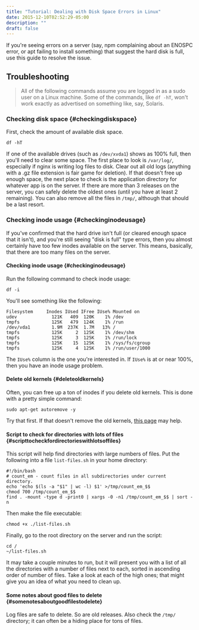 ```yaml
---
title: "Tutorial: Dealing with Disk Space Errors in Linux"
date: 2015-12-10T02:52:29-05:00
description: ""
draft: false
---
```

If you're seeing errors on a server (say, npm complaining about an
ENOSPC error, or apt failing to install something) that suggest the hard
disk is full, use this guide to resolve the issue.

Troubleshooting
---------------

> All of the following commands assume you are logged in as a sudo user
> on a Linux machine. Some of the commands, like `df -hT`, won't work
> exactly as advertised on something like, say, Solaris.

### Checking disk space {#checkingdiskspace}

First, check the amount of available disk space.

    df -hT

If one of the available drives (such as `/dev/xvda1`) shows as 100%
full, then you'll need to clear some space. The first place to look is
`/var/log/`, especially if nginx is writing log files to disk. Clear out
all old logs (anything with a .gz file extension is fair game for
deletion). If that doesn't free up enough space, the next place to
check is the application directory for whatever app is on the server. If
there are more than 3 releases on the server, you can safely delete the
oldest ones (until you have at least 2 remaining). You can also remove
all the files in `/tmp/`, although that should be a last resort.

### Checking inode usage {#checkinginodeusage}

If you've confirmed that the hard drive isn't full (or cleared enough
space that it isn't), and you're still seeing "disk is full" type
errors, then you almost certainly have too few inodes available on the
server. This means, basically, that there are too many files on the
server.

#### Checking inode usage {#checkinginodeusage}

Run the following command to check inode usage:

    df -i

You'll see something like the following:

    Filesystem     Inodes IUsed IFree IUse% Mounted on
    udev             121K   409  120K    1% /dev
    tmpfs            125K   479  124K    1% /run
    /dev/vda1        1.9M  237K  1.7M   13% /
    tmpfs            125K     2  125K    1% /dev/shm
    tmpfs            125K     3  125K    1% /run/lock
    tmpfs            125K    15  125K    1% /sys/fs/cgroup
    tmpfs            125K     4  125K    1% /run/user/1000

The `IUse%` column is the one you're interested in. If `IUse%` is at or
near 100%, then you have an inode usage problem.

#### Delete old kernels {#deleteoldkernels}

Often, you can free up a ton of inodes if you delete old kernels. This
is done with a pretty simple command:

    sudo apt-get autoremove -y

Try that first. If that doesn't remove the old kernels, [this
page](http://markmcb.com/2013/02/04/cleanup-unused-linux-kernels-in-ubuntu/)
may help.

#### Script to check for directories with lots of files {#scripttocheckfordirectorieswithlotsoffiles}

This script will help find directories with large numbers of files. Put
the following into a file `list-files.sh` in your home directory:

    #!/bin/bash
    # count_em - count files in all subdirectories under current directory.
    echo 'echo $(ls -a "$1" | wc -l) $1' >/tmp/count_em_$$
    chmod 700 /tmp/count_em_$$
    find . -mount -type d -print0 | xargs -0 -n1 /tmp/count_em_$$ | sort -n

Then make the file executable:

    chmod +x ./list-files.sh

Finally, go to the root directory on the server and run the script:

    cd /
    ~/list-files.sh

It may take a couple minutes to run, but it will present you with a list
of all the directories with a number of files next to each, sorted in
ascending order of number of files. Take a look at each of the high
ones; that might give you an idea of what you need to clean up.

#### Some notes about good files to delete {#somenotesaboutgoodfilestodelete}

Log files are safe to delete. So are old releases. Also check the
`/tmp/` directory; it can often be a hiding place for tons of files.